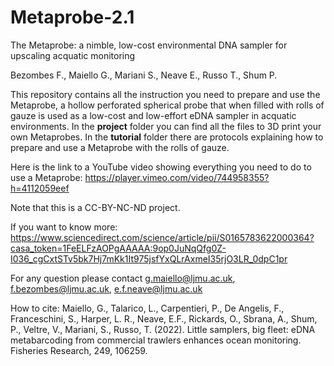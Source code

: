 # Metaprobe-2.1
The Metaprobe: a nimble, low-cost environmental DNA sampler for upscaling acquatic monitoring 

Bezombes F., Maiello G., Mariani S., Neave E., Russo T., Shum P.


This repository contains all the instruction you need to prepare and use the Metaprobe, a hollow perforated spherical probe that when filled with rolls of gauze is used as a low-cost and low-effort eDNA sampler in acquatic environments. 
In the **project** folder you can find all the files to 3D print your own Metaprobes. In the **tutorial** folder there are protocols explaining how to prepare and use a Metaprobe with the rolls of gauze.

Here is the link to a YouTube video showing everything you need to do to use a Metaprobe: https://player.vimeo.com/video/744958355?h=4112059eef

Note that this is a CC-BY-NC-ND project.

If you want to know more: https://www.sciencedirect.com/science/article/pii/S0165783622000364?casa_token=1FeELFzAOPgAAAAA:9op0JuNqQfg0Z-I036_cgCxtSTv5bk7Hj7mKk1It975jsfYxQLrAxmeI35rjO3LR_0dpC1pr

For any question please contact <span style="color: blue;">g.maiello@ljmu.ac.uk</span>, <span style="color: blue;">f.bezombes@ljmu.ac.uk</span>, <span style="color: blue;">e.f.neave@ljmu.ac.uk</span> 

How to cite: Maiello, G., Talarico, L., Carpentieri, P., De Angelis, F., Franceschini, S., Harper, L. R., Neave, E.F., Rickards, O., Sbrana, A., Shum, P., Veltre, V., Mariani, S., Russo, T. (2022). Little samplers, big fleet: eDNA metabarcoding from commercial trawlers enhances ocean monitoring. Fisheries Research, 249, 106259.
